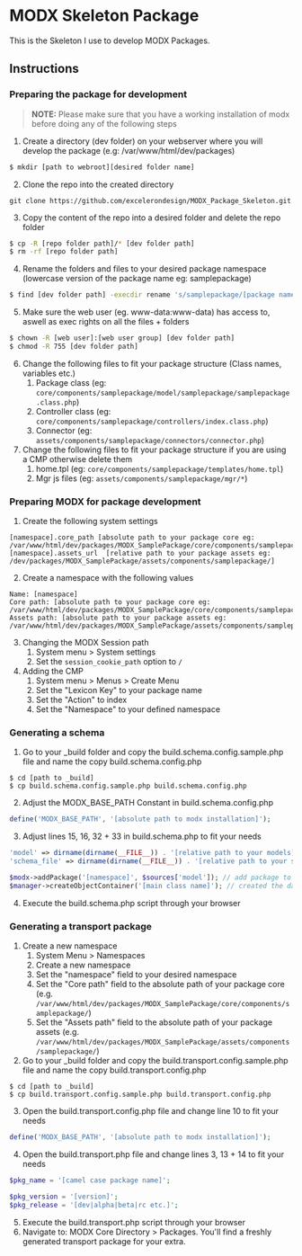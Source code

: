 # MODX Skeleton Package

This is the Skeleton I use to develop MODX Packages.
## Instructions
### Preparing the package for development
> **NOTE:** Please make sure that you have a working installation of modx before doing any of the following steps

1. Create a directory (dev folder) on your webserver where you will develop the package (e.g: /var/www/html/dev/packages)
```bash
$ mkdir [path to webroot][desired folder name]
```
2. Clone the repo into the created directory
```
git clone https://github.com/excelerondesign/MODX_Package_Skeleton.git
```
3. Copy the content of the repo into a desired folder and delete the repo folder
```bash
$ cp -R [repo folder path]/* [dev folder path]
$ rm -rf [repo folder path]
```
4. Rename the folders and files to your desired package namespace (lowercase version of the package name eg: samplepackage)
```bash
$ find [dev folder path] -execdir rename 's/samplepackage/[package namespace]/' '{}' \+
```
5. Make sure the web user (eg. www-data:www-data) has access to, aswell as exec rights on all the files + folders
```bash
$ chown -R [web user]:[web user group] [dev folder path]
$ chmod -R 755 [dev folder path]
```
6. Change the following files to fit your package structure (Class names, variables etc.)<br>
    1. Package class (eg: `core/components/samplepackage/model/samplepackage/samplepackage.class.php`)
    2. Controller class (eg: `core/components/samplepackage/controllers/index.class.php`)
    3. Connector (eg: `assets/components/samplepackage/connectors/connector.php`)
7. Change the following files to fit your package structure if you are using a CMP otherwise delete them
    1. home.tpl (eg: `core/components/samplepackage/templates/home.tpl`)
    2. Mgr js files (eg: `assets/components/samplepackage/mgr/*`)
### Preparing MODX for package development
1. Create the following system settings
```
[namespace].core_path [absolute path to your package core eg: /var/www/html/dev/packages/MODX_SamplePackage/core/components/samplepackage/]
[namespace].assets_url  [relative path to your package assets eg: /dev/packages/MODX_SamplePackage/assets/components/samplepackage/]
```
2. Create a namespace with the following values
```
Name: [namespace]
Core path: [absolute path to your package core eg: /var/www/html/dev/packages/MODX_SamplePackage/core/components/samplepackage/]
Assets path: [absolute path to your package assets eg: /var/www/html/dev/packages/MODX_SamplePackage/assets/components/samplepackage/]
``` 
3. Changing the MODX Session path
    1. System menu > System settings
    2. Set the `session_cookie_path` option to `/`
4. Adding the CMP
    1. System menu > Menus > Create Menu
    2. Set the "Lexicon Key" to your package name
    3. Set the "Action" to index
    4. Set the "Namespace" to your defined namespace
    
### Generating a schema
1. Go to your \_build folder and copy the build.schema.config.sample.php file and name the copy build.schema.config.php
```shell
$ cd [path to _build]
$ cp build.schema.config.sample.php build.schema.config.php
```
2. Adjust the MODX_BASE_PATH Constant in build.schema.config.php
```php
define('MODX_BASE_PATH', '[absolute path to modx installation]');
```
3. Adjust lines 15, 16, 32 + 33 in build.schema.php to fit your needs
```php
'model' => dirname(dirname(__FILE__)) . '[relative path to your models]',
'schema_file' => dirname(dirname(__FILE__)) . '[relative path to your schema file]'
```
```php
$modx->addPackage('[namespace]', $sources['model']); // add package to make all models available
$manager->createObjectContainer('[main class name]'); // created the database table
```
4. Execute the build.schema.php script through your browser

### Generating a transport package
1. Create a new namespace
    1. System Menu > Namespaces
    2. Create a new namespace
    3. Set the "namespace" field to your desired namespace
    4. Set the "Core path" field to the absolute path of your package core (e.g. `/var/www/html/dev/packages/MODX_SamplePackage/core/components/samplepackage/`)
    5. Set the "Assets path" field to the absolute path of your package assets (e.g. `/var/www/html/dev/packages/MODX_SamplePackage/assets/components/samplepackage/`)
2. Go to your \_build folder and copy the build.transport.config.sample.php file and name the copy build.transport.config.php
```shell
$ cd [path to _build]
$ cp build.transport.config.sample.php build.transport.config.php
```
3. Open the build.transport.config.php file and change line 10 to fit your needs
```php
define('MODX_BASE_PATH', '[absolute path to modx installation]');
```
4. Open the build.transport.php file and change lines 3, 13 + 14 to fit your needs
```php
$pkg_name = '[camel case package name]';
```
```php
$pkg_version = '[version]';
$pkg_release = '[dev|alpha|beta|rc etc.]';
```
5. Execute the build.transport.php script through your browser
6. Navigate to: MODX Core Directory > Packages. You'll find a freshly generated transport package for your extra.
